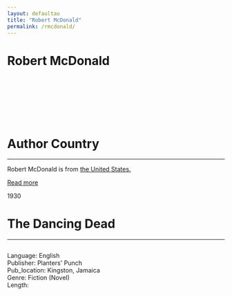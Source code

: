 ```yaml
---
layout: defaultau
title: "Robert McDonald"
permalink: /rmcdonald/
---
```

<!-- partial:index.partial.html -->
<div class="content">
     <h1>Robert McDonald</h1>
    <div class="quote">
        <div><img src="" class="logo"></div>
    </div>
    <div class="timeline">
        <div style="padding-bottom:100px;"></div>
        <div class="block">
             <div class="date right"><p class="right"> </p></div>
            <div class="dot"></div>
            <div class="left first">
            <div class="author_country">
                <h1>Author Country</h1><hr>
          <div class="aclocation">  <p>Robert McDonald is from <a href="{{ site.baseurl }}/1"> the United States.</a></p></div>
              <div class="acreadmore">  <a href="https://en.wikipedia.org/wiki/Earl_Lovelace" target="_blank">Read more</a></div>
            </div>
            </div>
        <div class="block">
            <div class="date left"><p class="left">1930</p></div>
            <div class="dot"></div>
            <div class="right hide">
                <h1>The Dancing Dead</h1><hr>
                <p><img src=""></p>
                <p>
                Language: English<br/>
                Publisher: Planters' Punch<br/>
                Pub_location: Kingston, Jamaica<br/>
                Genre: Fiction (Novel)<br/>
                Length: <br/>                   </p>
            </div>
        </div>
  <!-- partial -->
<script src='https://cdnjs.cloudflare.com/ajax/libs/jquery/3.1.1/jquery.min.js'></script><script  src="{{ site.baseurl }}/assets/js/authorscript.js"></script>